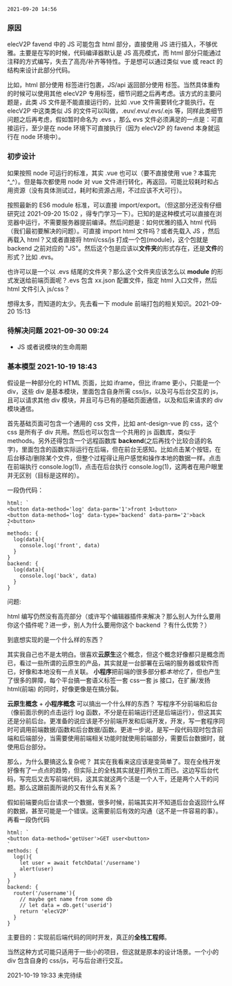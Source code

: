 ```
2021-09-20 14:56
```

### 原因

elecV2P favend 中的 JS 可能包含 html 部分，直接使用 JS 进行插入，不够优雅。主要是在写的时候，代码编译器默认是 JS 高亮模式，而 html 部分只能通过注释的方式编写，失去了高亮/补齐等特性。于是想可以通过类似 vue 或 react 的结构来设计此部分代码。

比如，html 部分使用 <template></template> 标签进行包裹，JS/api 返回部分使用 <script></script> 标签。当然具体重构的时候可以使用其他 elecV2P 专用标签，细节问题之后再考虑。该方式的主要问题是，此类 JS 文件是不能直接运行的，比如 .vue 文件需要转化才能执行。在 elecV2P 中这类类似 JS 的文件可以叫做，.euv/.evu/.evs/.ejs 等，同样此类细节问题之后再考虑，假如暂时命名为 .evs ，那么 evs 文件必须满足的一点是：可直接运行，至少是在 node 环境下可直接执行（因为 elecV2P 的 favend 本身就运行在 node 环境中）。

### 初步设计

如果按照 node 可运行的标准，其实 .vue 也可以（要不直接使用 vue？本篇完^\_^）。但是每次都使用 node 对 vue 文件进行转化，再返回，可能比较耗时和占用资源（没有具体测试过，耗时和资源占用，不过应该不大可行）。

按照最新的 ES6 module 标准，可以直接 import/export。（但这部分还没有仔细研究过 2021-09-20 15:02 ，得专门学习一下）。已知的是这种模式可以直接在浏览器中运行，不需要服务器提前编译。然后问题是：如何优雅的插入 html 代码（我们最初要解决的问题）。可直接 import html 文件吗？或者先载入 JS ，然后再载入 html？又或者直接将 html/css/js 打成一个包(module)，这个包就是 backend 之前对应的 "JS"。然后这个包是应该以**文件夹**的形式存在，还是**文件**的形式？比如 .evs。

也许可以是一个以 .evs 结尾的文件夹？那么这个文件夹应该怎么以 **module** 的形式发送给前端页面呢？.evs 包含 xx.json 配置文件，指定 html 入口文件，然后 html 文件引入 js/css？

想得太多，而知道的太少。先去看一下 module 前端打包的相关知识。2021-09-20 15:13

### 待解决问题 2021-09-30 09:24

- JS 或者说模块的生命周期

### 基本模型 2021-10-19 18:43

假设是一种部分化的 HTML 页面，比如 iframe，但比 iframe 更小，只能是一个 div，这些 div 是基本模块，里面包含自身所需 css/js，以及可与后台交互的 js，且可以请求其他 div 模块，并且可与已有的基础页面通信，以及和后来请求的 div 模块通信。

首先基础页面可包含一个通用的 css 文件，比如 ant-design-vue 的 css，这个 css 是所有子 div 共用。然后也可以包含一个共用的 js 函数库，类似于 methods。另外还得包含一个远程函数库 **backend**(之后再找个比较合适的名字)，里面包含的函数实际运行在后端，但在前台无感知。比如点击某个按钮，在后台移动/删除某个文件，但整个过程得让用户感觉和操作本地的数据一样。点击在前端执行 console.log(1)，点击在后台执行 console.log(1)，这两者在用户眼里并无区别（目标是这样的）。

一段伪代码：

``` JS
html: `
<button data-method='log' data-parm='1'>front 1<button>
<button data-method='log' data-type='backend' data-parm='2'>back 2<button>
`
methods: {
  log(data){
    console.log('front', data)
  }
}
backend: {
  log(data){
    console.log('back', data)
  }
}
```

问题:

html 编写仍然没有高亮部分（或许写个编辑器插件来解决？那么别人为什么要用你这个插件呢？进一步，别人为什么要用你这个 backend ？有什么优势？）

到底想实现的是一个什么样的东西？

其实我自己也不是太明白。很喜欢**云原生**这个概念，但这个概念好像都只是概念而已，看过一些所谓的云原生的产品，其实就是一台部署在云端的服务器或软件而已，好像和本地没有一点关联。
**小程序**把前端的很多部分都*本地化*了，但也产生了很多的屏障，每个平台搞一套语义标签一套 css一套 js 接口，在扩展/发扬 html(前端) 的同时，好像更像是在搞分裂。

**云原生概念** + **小程序概念** 可以搞出一个什么样的东西？
写程序不分前端和后台（像前面示例的点击运行 log 函数，不分是在前端运行还是后端运行），但这其实还是分前后台。更准备的说应该是不分前端开发和后端开发，开发，写一套程序同时可调用前端数据/函数和后台数据/函数。更进一步说，是写一段代码现时包含前端和后端部分，当需要使用前端相关功能时就使用前端部分，需要后台数据时，就使用后台部分。

那么，为什么要搞这么复杂呢？
其实在我看来这应该是变简单了。现在全栈开发好像有了一点点的趋势，但实际上的全栈其实就是打两份工而已。这边写后台代码，写完后又去写前端代码，这其实就这两个活是一个人干，还是两个人干的问题。那么这跟前面所说的又有什么有关系？

假如前端要向后台请求一个数据，很多时候，前端其实并不知道后台会返回什么样的数据，甚至可能是一个错误。这需要前后有效的沟通（这不是一件容易的事）。再看一段伪代码

``` JS
html: `
<button data-method='getUser'>GET user<button>
`
methods: {
  log(){
    let user = await fetchData('/username')
    alert(user)
  }
}
backend: {
  router('/username'){
    // maybe get name from some db
    // let data = db.get('userid')
    return 'elecV2P'
  }
}
```

主要目的：实现前后端代码的同时开发，真正的**全栈工程师**。

当然这种方式可能只适用于一些小的项目，但这就是原本的设计场景。一个小的 div 包含自身的 css/js，可与后台进行交互。

2021-10-19 19:33  未完待续